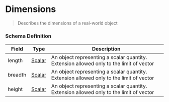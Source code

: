 Dimensions
===
>Describes the dimensions of a real-world object

### Schema Definition

|**Field**|**Type**|**Description**|
|---------|--------|---------------|
|length|[Scalar](/Core/01_Transaction%20Layer%20Specification/Latest/Schema%20Reference/scalar)|An object representing a scalar quantity. Extension allowed only to the limit of vector
|breadth|[Scalar](/Core/01_Transaction%20Layer%20Specification/Latest/Schema%20Reference/scalar)|An object representing a scalar quantity. Extension allowed only to the limit of vector
|height|[Scalar](/Core/01_Transaction%20Layer%20Specification/Latest/Schema%20Reference/scalar)|An object representing a scalar quantity. Extension allowed only to the limit of vector
